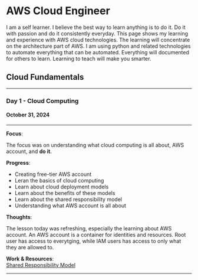 # AWS Cloud Engineer

I am a self learner. I believe the best way to learn anything is to do it. Do it with passion and do it consistently everyday. This page shows my learning and experience with AWS cloud technologies. The learning will concentrate on the architecture part of AWS. I am using python and related technologies to automate everything that can be automated. Everything will documented for others to learn. Learning to teach will make you smarter.

## Cloud Fundamentals

---

### Day 1 - Cloud Computing

#### October 31, 2024

---

**Focus**: 

The focus was on understanding what cloud computing is all about, AWS account, and **do it**.

**Progress**:

- Creating free-tier AWS account
- Leran the basics of cloud computing
- Learn about cloud deployment models
- Learn about the benefits of these models
- Learn about the shared responsibility model
- Understanding what AWS account is all about

**Thoughts**:

The lesson today was refreshing, especially the learning about AWS account. An AWS account is a container for identities and resources. Root user has access to everytging, while IAM users has access to only what they are allowed to. 

**Work & Resources**:\
[Shared Responsibility Model](https://aws.amazon.com/compliance/shared-responsibility-model/)

---